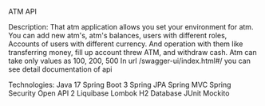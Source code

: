 ATM API

Description:
That atm application allows you set your environment
for atm. You can add new atm's, atm's balances, users with different roles,
Accounts of users with different currency. And operation with them
like transferring money, fill up account threw ATM, and withdraw cash.
Atm can take only values as 100, 200, 500
In url /swagger-ui/index.html#/ you can see detail documentation of api

Technologies:
Java 17
Spring Boot 3
Spring JPA
Spring MVC
Spring Security
Open API 2
Liquibase
Lombok
H2 Database
JUnit
Mockito


